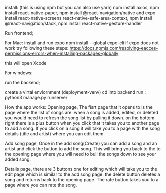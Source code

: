 install: (this is using npm but you can also use yarn)
npm install axios,
npm install react-native-paper,
npm install @react-navigation/native and expo install react-native-screens react-native-safe-area-context,
npm install @react-navigation/stack,
npm install react-native-gesture-handler

Run frontend;

For Mac:
install and run expo
npm install --global expo-cli
if expo does not work try following these steps: https://docs.npmjs.com/resolving-eacces-permissions-errors-when-installing-packages-globally

this will open Xcode

For windows:

run the backend;

create a virtal enviornment (deployment-venv)
cd into backend
run : python3 manage.py runserver

How the app works:
Opening page,
The fisrt page that it opens to is the page where the list of songs are.
when a song is added, edited, or deleted you would need to refresh the song list by pulling it down.
on the bottom right there is a plus button when you click that it takes you to another page to add a song.
If you click on a song it will take you to a page with the song details (title and artist) where you can edit them.

Add song page,
Once in the add song(Create) you can add a song and an artist and click the button to add the song. This will bring you back to the to the opening page where you will need to bull the songs down to see your added song.

Details page,
there are 3 buttons one for editing which will take you to the edit page which is similar to the add song page.
the delete button deletes a song and returns back to the opening page.
The rate button takes you to a page where you can rate the song.
